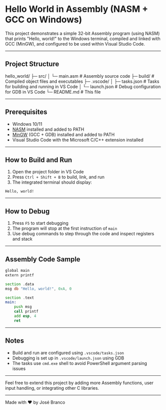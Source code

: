 # Hello World in Assembly (NASM + GCC on Windows)

This project demonstrates a simple 32-bit Assembly program (using NASM) that prints "Hello, world!" to the Windows terminal, compiled and linked with GCC (MinGW), and configured to be used within Visual Studio Code.

---

## Project Structure

hello_world/
├─ src/
│  └─ main.asm           # Assembly source code
├─ build/                # Compiled object files and executables
├─ .vscode/
│  ├─ tasks.json         # Tasks for building and running in VS Code
│  └─ launch.json        # Debug configuration for GDB in VS Code
└─ README.md             # This file

---

## Prerequisites

- Windows 10/11
- [NASM](https://www.nasm.us/) installed and added to PATH
- [MinGW](http://mingw.org/) (GCC + GDB) installed and added to PATH
- Visual Studio Code with the Microsoft C/C++ extension installed

---

## How to Build and Run

1. Open the project folder in VS Code
2. Press `Ctrl + Shift + B` to build, link, and run
3. The integrated terminal should display:

```
Hello, world!
```

---

## How to Debug

1. Press `F5` to start debugging
2. The program will stop at the first instruction of `main`
3. Use debug commands to step through the code and inspect registers and stack

---

## Assembly Code Sample

```asm
global main
extern printf

section .data
msg db "Hello, world!", 0xA, 0

section .text
main:
    push msg
    call printf
    add esp, 4
    ret
```

---

## Notes

- Build and run are configured using `.vscode/tasks.json`
- Debugging is set up in `.vscode/launch.json` using GDB
- The tasks use `cmd.exe` shell to avoid PowerShell argument parsing issues

---

Feel free to extend this project by adding more Assembly functions, user input handling, or integrating other C libraries.

---

Made with ❤️ by José Branco
